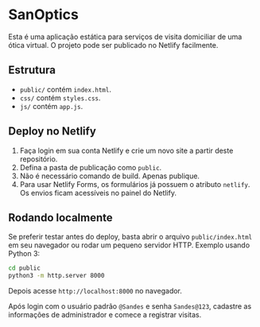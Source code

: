 # SanOptics

Esta é uma aplicação estática para serviços de visita domiciliar de uma ótica virtual. O projeto pode ser publicado no Netlify facilmente.

## Estrutura
- `public/` contém `index.html`.
- `css/` contém `styles.css`.
- `js/` contém `app.js`.

## Deploy no Netlify
1. Faça login em sua conta Netlify e crie um novo site a partir deste repositório.
2. Defina a pasta de publicação como `public`.
3. Não é necessário comando de build. Apenas publique.
4. Para usar Netlify Forms, os formulários já possuem o atributo `netlify`. Os envios ficam acessíveis no painel do Netlify.

## Rodando localmente
Se preferir testar antes do deploy, basta abrir o arquivo `public/index.html` em
seu navegador ou rodar um pequeno servidor HTTP. Exemplo usando Python 3:

```bash
cd public
python3 -m http.server 8000
```

Depois acesse `http://localhost:8000` no navegador.

Após login com o usuário padrão `@Sandes` e senha `Sandes@123`, cadastre as informações de administrador e comece a registrar visitas.
